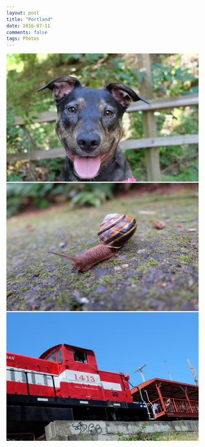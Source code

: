 ```yaml
---
layout: post
title: "Portland"
date: 2016-07-11
comments: false
tags: Photos
---
```


<div class="photo">
    <img src="/images/2016-07-22-portland/deedee.jpg"/>
</div>

<div class="photo">
    <img src="/images/2016-07-22-portland/snail.jpg"/>
</div>

<div class="photo">
    <img src="/images/2016-07-22-portland/train.jpg"/>
</div>
